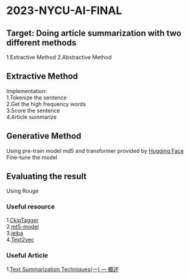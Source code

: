 # 2023-NYCU-AI-FINAL

## Target: Doing article summarization with two different methods
 1.Extractive Method
 2.Abstractive Method
## Extractive Method
Implementation:
<br/>
1.Tokenize the sentence
<br/>
2.Get the high frequency words
<br/>
3.Score the sentence
<br/>
4.Article summarize
## Generative Method
Using pre-train model md5 and transformer provided by [Hugging Face](https://huggingface.co/)
<br/>
Fine-tune the model
## Evaluating the result
Using Rouge
### Useful resource
1.[CkipTagger](https://github.com/ckiplab/ckiptagger)
<br/>
2.[mt5-model](https://huggingface.co/google/mt5-small)
<br/>
3.[jeiba](https://github.com/fxsjy/jieba)
<br/>
4.[Text2vec](https://github.com/shibing624/text2vec)
<br/>
### Useful Article
1.[Text Summarization Techniques(一) — 概述](https://medium.com/ml-note/%E8%87%AA%E5%8B%95%E6%96%87%E7%AB%A0%E6%91%98%E8%A6%81%E6%96%B9%E6%B3%95-e56dc2d2f6f4)
